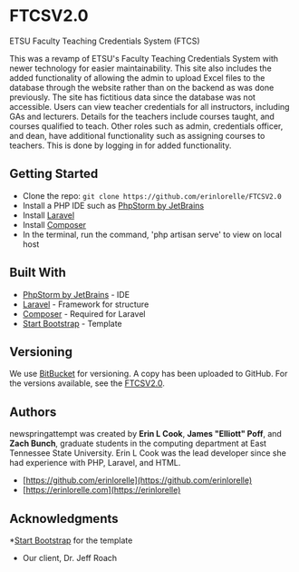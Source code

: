# FTCSV2.0
ETSU Faculty Teaching Credentials System (FTCS)

This was a revamp of ETSU's Faculty Teaching Credentials System with newer technology for easier maintainability.  This site also includes the added functionality of allowing the admin to upload Excel files to the database through the website rather than on the backend as was done previously.  The site has fictitious data since the database was not accessible.  Users can view teacher credentials for all instructors, including GAs and lecturers.  Details for the teachers include courses taught, and courses qualified to teach.  Other roles such as admin, credentials officer, and dean, have additional functionality such as assigning courses to teachers.  This is done by logging in for added functionality.  

## Getting Started
* Clone the repo: `git clone https://github.com/erinlorelle/FTCSV2.0`
* Install a PHP IDE such as [PhpStorm by JetBrains](https://www.jetbrains.com/idea/)
* Install [Laravel](https://laravel.com/docs/5.7)
* Install [Composer](https://getcomposer.org/download/)
* In the terminal, run the command, 'php artisan serve' to view on local host
    
## Built With
* [PhpStorm by JetBrains](https://www.jetbrains.com/idea/) - IDE
* [Laravel](https://laravel.com/docs/5.7) - Framework for structure
* [Composer](https://getcomposer.org/download/) - Required for Laravel
* [Start Bootstrap](https://startbootstrap.com/) - Template

## Versioning
We use [BitBucket](http://bitbucket.org/) for versioning. A copy has been uploaded to GitHub. For the versions available, see the [FTCSV2.0](https://github.com/erinlorelle/FTCSV2.0). 

## Authors
newspringattempt was created by **Erin L Cook**, **James "Elliott" Poff**, and **Zach Bunch**, graduate students in the computing department at East Tennessee State University.  Erin L Cook was the lead developer since she had experience with PHP, Laravel, and HTML.
* [https://github.com/erinlorelle](https://github.com/erinlorelle)
* [https://erinlorelle.com](https://erinlorelle)

## Acknowledgments
*[Start Bootstrap](https://startbootstrap.com/) for the template
* Our client, Dr. Jeff Roach
